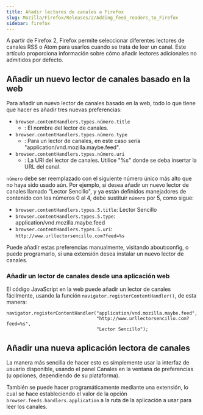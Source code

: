 ```yaml
---
title: Añadir lectores de canales a Firefox
slug: Mozilla/Firefox/Releases/2/Adding_feed_readers_to_Firefox
sidebar: firefox
---
```


A partir de Firefox 2, Firefox permite seleccionar diferentes lectores de canales RSS o Atom para usarlos cuando se trata de leer un canal. Este artículo proporciona información sobre cómo añadir lectores adicionales no admitidos por defecto.

## Añadir un nuevo lector de canales basado en la web

Para añadir un nuevo lector de canales basado en la web, todo lo que tiene que hacer es añadir tres nuevas preferencias:

- `browser.contentHandlers.types.número.title`
  - : El nombre del lector de canales.
- `browser.contentHandlers.types.número.type`
  - : Para un lector de canales, en este caso sería "application/vnd.mozilla.maybe.feed".
- `browser.contentHandlers.types.número.uri`
  - : La URI del lector de canales. Utilice "%s" donde se deba insertar la URL del canal.

`número` debe ser reemplazado con el siguiente número único más alto que no haya sido usado aún. Por ejemplo, si desea añadir un nuevo lector de canales llamado "Lector Sencillo", y ya están definidos manejadores de contenido con los números 0 al 4, debe sustituir `número` por 5, como sigue:

- `browser.contentHandlers.types.5.title`: Lector Sencillo
- `browser.contentHandlers.types.5.type`: application/vnd.mozilla.maybe.feed
- `browser.contentHandlers.types.5.uri`: `http://www.urllectorsencillo.com?feed=%s`

Puede añadir estas preferencias manualmente, visitando about:config, o puede programarlo, si una extensión desea instalar un nuevo lector de canales.

### Añadir un lector de canales desde una aplicación web

El código JavaScript en la web puede añadir un lector de canales fácilmente, usando la función `navigator.registerContentHandler()`, de esta manera:

```
navigator.registerContentHandler("application/vnd.mozilla.maybe.feed",
                                 "http://www.urllectorsencillo.com?feed=%s",
                                 "Lector Sencillo");
```

## Añadir una nueva aplicación lectora de canales

La manera más sencilla de hacer esto es simplemente usar la interfaz de usuario disponible, usando el panel Canales en la ventana de preferencias (u opciones, dependiendo de su plataforma).

También se puede hacer programáticamente mediante una extensión, lo cual se hace estableciendo el valor de la opción `browser.feeds.handlers.application` a la ruta de la aplicación a usar para leer los canales.
